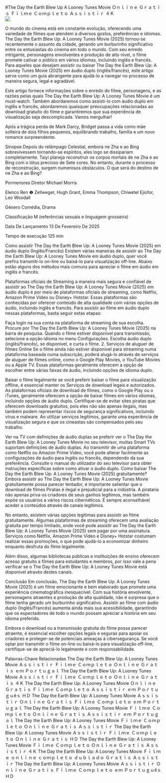 #The Day the Earth Blew Up A Looney Tunes Movie Ｏｎｌｉｎｅ Ｇｒａｔｉｓ Ｆｉｌｍｅ Ｃｏｍｐｌｅｔｏ Ａｓｓｉｓｔｉｒ ４Ｋ  
[![](https://i.imgur.com/qSNzIqt.png)](https://movie.rssnews.media/qXsExzE.php)  
  
O mundo do cinema está em constante evolução, oferecendo uma variedade de filmes que atendem a diversos gostos, preferências e idiomas. The Day the Earth Blew Up: A Looney Tunes Movie (2025) tornou-se recentemente o assunto da cidade, gerando um burburinho significativo entre os entusiastas do cinema em todo o mundo. Com seu enredo intrigante, personagens envolventes e produção de alto nível, o filme promete cativar o público em vários idiomas, incluindo inglês e francês. Para aqueles que desejam assistir ou baixar The Day the Earth Blew Up: A Looney Tunes Movie (2025) em áudio duplo (inglês/francês), este artigo serve como um guia abrangente para ajudá-lo a navegar no processo de maneira segura, legal e agradável.

Este artigo fornece informações sobre o enredo do filme, personagens, e as razões pelas quais The Day the Earth Blew Up: A Looney Tunes Movie é um must-watch. Também abordaremos como assisti-lo com áudio duplo em inglês e francês, abordaremos quaisquer preocupações relacionadas ao download gratuito do filme e garantiremos que sua experiência de visualização seja descomplicada. Vamos mergulhar!

Após a trágica perda de Mark Darcy, Bridget passa a vida como mãe solteira de dois filhos pequenos, equilibrando trabalho, família e um novo romance surpreendente.

Sinopse
Depois do relâmpago Celestial, embora ne Zha e ao Bing sobrevivessem tornando-se espíritos, eles logo se dissipariam completamente. Taiyi planeja reconstruir os corpos mortais de ne Zha e ao Bing com o lótus precioso de Sete cores. No entanto, durante o processo de reconstrução, surgem numerosos obstáculos. O que será do destino de ne Zha e ao Bing?

Pormenores
Diretor Michael Morris

Elenco Ren ❶ Zellweger, Hugh Grant, Emma Thompson, Chiwetel Ejiofor, Leo Woodall

Género Comédia, Drama

Classificação M (referências sexuais e linguagem grosseira)

Data De Lançamento 13 De Fevereiro De 2025

Tempo de execução 125 min

Como assistir The Day the Earth Blew Up: A Looney Tunes Movie (2025) em áudio duplo (Inglês/Francês)
Existem várias maneiras de assistir ao The Day the Earth Blew Up: A Looney Tunes Movie em áudio duplo, quer você prefira transmiti-lo on-line ou baixá-lo para visualização off-line. Abaixo estão alguns dos métodos mais comuns para apreciar o filme em áudio em inglês e francês.

Plataformas oficiais de Streaming a maneira mais segura e confiável de assistir ao The Day the Earth Blew Up: A Looney Tunes Movie (2025) em áudio duplo é por meio de plataformas oficiais de streaming, como Netflix, Amazon Prime Video ou Disney+ Hotstar. Essas plataformas são conhecidas por oferecer conteúdo de alta qualidade com várias opções de áudio, incluindo inglês e francês.
Para assistir ao filme em áudio duplo nessas plataformas, basta seguir estas etapas:

Faça login na sua conta na plataforma de streaming de sua escolha. Procure por The Day the Earth Blew Up: A Looney Tunes Movie (2025) na barra de pesquisa. Quando o filme estiver disponível para transmissão, selecione a opção idioma no menu Configurações. Escolha áudio duplo (inglês/francês), se disponível, e curta o filme. 2. Serviços de aluguer de filmes Online Se o filme ainda não estiver disponível para streaming numa plataforma baseada numa subscrição, poderá alugá-lo através de serviços de aluguer de filmes online, como o Google Play Movies, o YouTube Movies ou a Apple TV. Essas plataformas geralmente oferecem a opção de escolher entre várias faixas de áudio, incluindo opções de idioma duplo.

Baixar o filme legalmente se você preferir baixar o filme para visualização offline, é essencial manter os Serviços de download legais e autorizados. As plataformas oficiais de download de filmes, como o Google Play ou o iTunes, geralmente oferecem a opção de baixar filmes em vários idiomas, incluindo opções de áudio duplo.
Certifique-se de evitar sites piratas que oferecem downloads gratuitos, pois eles não são apenas ilegais, mas também podem representar riscos de segurança significativos, incluindo vírus e malware. Ao utilizar serviços legítimos, garante uma experiência de visualização segura e que os cineastas são compensados pelo seu trabalho.

Ver na TV com definições de áudio duplas se preferir ver o The Day the Earth Blew Up: A Looney Tunes Movie no seu televisor, muitas Smart TVs suportam definições de áudio duplas. Ao transmitir de uma plataforma como Netflix ou Amazon Prime Video, você pode alterar facilmente as configurações de áudio para Inglês ou francês, dependendo da sua preferência. Consulte o manual do utilizador do seu televisor para obter instruções específicas sobre como ativar o áudio duplo.
Como baixar The Day the Earth Blew Up: A Looney Tunes Movie (2025) gratuitamente?
Embora assistir ao The Day the Earth Blew Up: A Looney Tunes Movie gratuitamente possa parecer tentador, é importante salientar que o download de filmes Piratas é ilegal e prejudicial para a indústria. A pirataria não apenas priva os criadores de seus ganhos legítimos, mas também expõe os usuários a vários riscos cibernéticos. É sempre aconselhável aceder a conteúdos através de canais legítimos.

No entanto, existem várias opções legítimas para assistir ao filme gratuitamente. Algumas plataformas de streaming oferecem uma avaliação gratuita por tempo limitado, onde você pode assistir ao The Day the Earth Blew Up: A Looney Tunes Movie (2025) sem pagar por uma assinatura. Serviços como Netflix, Amazon Prime Video e Disney+ Hotstar costumam realizar essas promoções, o que pode ajudá-lo a economizar dinheiro enquanto desfruta do filme legalmente.

Além disso, algumas bibliotecas públicas e instituições de ensino oferecem acesso gratuito a filmes para estudantes e membros, por isso vale a pena verificar se o The Day the Earth Blew Up: A Looney Tunes Movie está disponível através destes canais.

Conclusão
Em conclusão, The Day the Earth Blew Up: A Looney Tunes Movie (2025) é um filme emocionante e bem elaborado que promete uma experiência cinematográfica inesquecível. Com sua história envolvente, personagens atraentes e produção de alta qualidade, não é surpresa que o filme tenha gerado um burburinho significativo. Assistir ao filme com áudio duplo (Inglês/Francês) aumenta ainda mais sua acessibilidade, garantindo que os espectadores de todo o mundo possam apreciar a história em seu idioma preferido.

Embora o download ou a transmissão gratuita do filme possa parecer atraente, é essencial escolher opções legais e seguras para apoiar os criadores e proteger-se de potenciais ameaças à cibersegurança. Se você optar por transmitir o filme on-line ou baixá-lo para visualização off-line, certifique-se de apreciá-lo legalmente e com responsabilidade.

Palavras-Chave Relacionadas
The Day the Earth Blew Up: A Looney Tunes Movie Ａｓｓｉｓｔｉｒ Ｆｉｌｍｅ Ｃｏｍｐｌｅｔｏ Ｏｎｌｉｎｅ Ｇｒａｔｉｓ ｅｍ Ｐｏｒｔｕｇａｌ
The Day the Earth Blew Up: A Looney Tunes Movie Ａｓｓｉｓｔｉｒ Ｆｉｌｍｅ Ｃｏｍｐｌｅｔｏ Ｏｎｌｉｎｅ Ｇｒａｔｉｓ ４Ｋ
The Day the Earth Blew Up: A Looney Tunes Movie Ｏｎｌｉｎｅ Ｇｒａｔｉｓ Ｆｉｌｍｅ Ｃｏｍｐｌｅｔｏ Ａｓｓｉｓｔｉｒ ｅｍ Ｐｏｒｔｕｇｕêｓ ＨＤ
The Day the Earth Blew Up: A Looney Tunes Movie Ａｓｓｉｓｔｉｒ Ｏｎｌｉｎｅ Ｇｒａｔｉｓ Ｆｉｌｍｅ Ｃｏｍｐｌｅｔｏ ｅｍ Ｐｏｒｔｕｇａｌ
The Day the Earth Blew Up: A Looney Tunes Movie Ｆｉｌｍｅ Ｃｏｍｐｌｅｔｏ Ｏｎｌｉｎｅ Ｇｒａｔｉｓ Ａｓｓｉｓｔｉｒ ｅｍ Ｐｏｒｔｕｇａｌ
The Day the Earth Blew Up: A Looney Tunes Movie Ｆｉｌｍｅ Ｃｏｍｐｌｅｔｏ Ｏｎｌｉｎｅ Ｇｒａｔｉｓ Ａｓｓｉｓｔｉｒ
The Day the Earth Blew Up: A Looney Tunes Movie Ａｓｓｉｓｔｉｒ Ｆｉｌｍｅ Ｃｏｍｐｌｅｔｏ Ｏｎｌｉｎｅ Ｇｒａｔｉｓ ＨＤ
The Day the Earth Blew Up: A Looney Tunes Movie Ｆｉｌｍｅ Ｃｏｍｐｌｅｔｏ Ｏｎｌｉｎｅ Ｇｒａｔｉｓ Ａｓｓｉｓｔｉｒ ４Ｋ
The Day the Earth Blew Up: A Looney Tunes Movie Ｆｉｌｍｅ ｏｎｌｉｎｅ ｃｏｍｐｌｅｔｏ ｄｕｂｌａｄｏ Ｇｒａｔｉｓ Ａｓｓｉｓｔｉｒ
The Day the Earth Blew Up: A Looney Tunes Movie Ａｓｓｉｓｔｉｒ Ｏｎｌｉｎｅ Ｇｒａｔｉｓ Ｆｉｌｍｅ Ｃｏｍｐｌｅｔｏ ｅｍ Ｐｏｒｔｕｇｕêｓ ＨＤ
